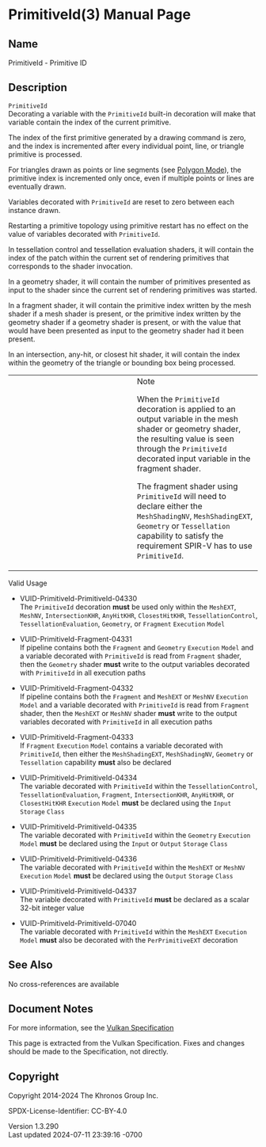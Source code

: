 # PrimitiveId(3) Manual Page

## Name

PrimitiveId - Primitive ID



## <a href="#_description" class="anchor"></a>Description

`PrimitiveId`  
Decorating a variable with the `PrimitiveId` built-in decoration will
make that variable contain the index of the current primitive.

The index of the first primitive generated by a drawing command is zero,
and the index is incremented after every individual point, line, or
triangle primitive is processed.

For triangles drawn as points or line segments (see <a
href="https://registry.khronos.org/vulkan/specs/1.3-extensions/html/vkspec.html#primsrast-polygonmode"
target="_blank" rel="noopener">Polygon Mode</a>), the primitive index is
incremented only once, even if multiple points or lines are eventually
drawn.

Variables decorated with `PrimitiveId` are reset to zero between each
instance drawn.

Restarting a primitive topology using primitive restart has no effect on
the value of variables decorated with `PrimitiveId`.

In tessellation control and tessellation evaluation shaders, it will
contain the index of the patch within the current set of rendering
primitives that corresponds to the shader invocation.

In a geometry shader, it will contain the number of primitives presented
as input to the shader since the current set of rendering primitives was
started.

In a fragment shader, it will contain the primitive index written by the
mesh shader if a mesh shader is present, or the primitive index written
by the geometry shader if a geometry shader is present, or with the
value that would have been presented as input to the geometry shader had
it been present.

In an intersection, any-hit, or closest hit shader, it will contain the
index within the geometry of the triangle or bounding box being
processed.

<table>
<colgroup>
<col style="width: 50%" />
<col style="width: 50%" />
</colgroup>
<tbody>
<tr>
<td class="icon"><em></em></td>
<td class="content">Note
<p>When the <code>PrimitiveId</code> decoration is applied to an output
variable in the mesh shader or geometry shader, the resulting value is
seen through the <code>PrimitiveId</code> decorated input variable in
the fragment shader.</p>
<p>The fragment shader using <code>PrimitiveId</code> will need to
declare either the <code>MeshShadingNV</code>,
<code>MeshShadingEXT</code>, <code>Geometry</code> or
<code>Tessellation</code> capability to satisfy the requirement SPIR-V
has to use <code>PrimitiveId</code>.</p></td>
</tr>
</tbody>
</table>

Valid Usage

- <a href="#VUID-PrimitiveId-PrimitiveId-04330"
  id="VUID-PrimitiveId-PrimitiveId-04330"></a>
  VUID-PrimitiveId-PrimitiveId-04330  
  The `PrimitiveId` decoration **must** be used only within the
  `MeshEXT`, `MeshNV`, `IntersectionKHR`, `AnyHitKHR`, `ClosestHitKHR`,
  `TessellationControl`, `TessellationEvaluation`, `Geometry`, or
  `Fragment` `Execution` `Model`

- <a href="#VUID-PrimitiveId-Fragment-04331"
  id="VUID-PrimitiveId-Fragment-04331"></a>
  VUID-PrimitiveId-Fragment-04331  
  If pipeline contains both the `Fragment` and `Geometry` `Execution`
  `Model` and a variable decorated with `PrimitiveId` is read from
  `Fragment` shader, then the `Geometry` shader **must** write to the
  output variables decorated with `PrimitiveId` in all execution paths

- <a href="#VUID-PrimitiveId-Fragment-04332"
  id="VUID-PrimitiveId-Fragment-04332"></a>
  VUID-PrimitiveId-Fragment-04332  
  If pipeline contains both the `Fragment` and `MeshEXT` or `MeshNV`
  `Execution` `Model` and a variable decorated with `PrimitiveId` is
  read from `Fragment` shader, then the `MeshEXT` or `MeshNV` shader
  **must** write to the output variables decorated with `PrimitiveId` in
  all execution paths

- <a href="#VUID-PrimitiveId-Fragment-04333"
  id="VUID-PrimitiveId-Fragment-04333"></a>
  VUID-PrimitiveId-Fragment-04333  
  If `Fragment` `Execution` `Model` contains a variable decorated with
  `PrimitiveId`, then either the `MeshShadingEXT`, `MeshShadingNV`,
  `Geometry` or `Tessellation` capability **must** also be declared

- <a href="#VUID-PrimitiveId-PrimitiveId-04334"
  id="VUID-PrimitiveId-PrimitiveId-04334"></a>
  VUID-PrimitiveId-PrimitiveId-04334  
  The variable decorated with `PrimitiveId` within the
  `TessellationControl`, `TessellationEvaluation`, `Fragment`,
  `IntersectionKHR`, `AnyHitKHR`, or `ClosestHitKHR` `Execution` `Model`
  **must** be declared using the `Input` `Storage` `Class`

- <a href="#VUID-PrimitiveId-PrimitiveId-04335"
  id="VUID-PrimitiveId-PrimitiveId-04335"></a>
  VUID-PrimitiveId-PrimitiveId-04335  
  The variable decorated with `PrimitiveId` within the `Geometry`
  `Execution` `Model` **must** be declared using the `Input` or `Output`
  `Storage` `Class`

- <a href="#VUID-PrimitiveId-PrimitiveId-04336"
  id="VUID-PrimitiveId-PrimitiveId-04336"></a>
  VUID-PrimitiveId-PrimitiveId-04336  
  The variable decorated with `PrimitiveId` within the `MeshEXT` or
  `MeshNV` `Execution` `Model` **must** be declared using the `Output`
  `Storage` `Class`

- <a href="#VUID-PrimitiveId-PrimitiveId-04337"
  id="VUID-PrimitiveId-PrimitiveId-04337"></a>
  VUID-PrimitiveId-PrimitiveId-04337  
  The variable decorated with `PrimitiveId` **must** be declared as a
  scalar 32-bit integer value

- <a href="#VUID-PrimitiveId-PrimitiveId-07040"
  id="VUID-PrimitiveId-PrimitiveId-07040"></a>
  VUID-PrimitiveId-PrimitiveId-07040  
  The variable decorated with `PrimitiveId` within the `MeshEXT`
  `Execution` `Model` **must** also be decorated with the
  `PerPrimitiveEXT` decoration

## <a href="#_see_also" class="anchor"></a>See Also

No cross-references are available

## <a href="#_document_notes" class="anchor"></a>Document Notes

For more information, see the <a
href="https://registry.khronos.org/vulkan/specs/1.3-extensions/html/vkspec.html#PrimitiveId"
target="_blank" rel="noopener">Vulkan Specification</a>

This page is extracted from the Vulkan Specification. Fixes and changes
should be made to the Specification, not directly.

## <a href="#_copyright" class="anchor"></a>Copyright

Copyright 2014-2024 The Khronos Group Inc.

SPDX-License-Identifier: CC-BY-4.0

Version 1.3.290  
Last updated 2024-07-11 23:39:16 -0700
